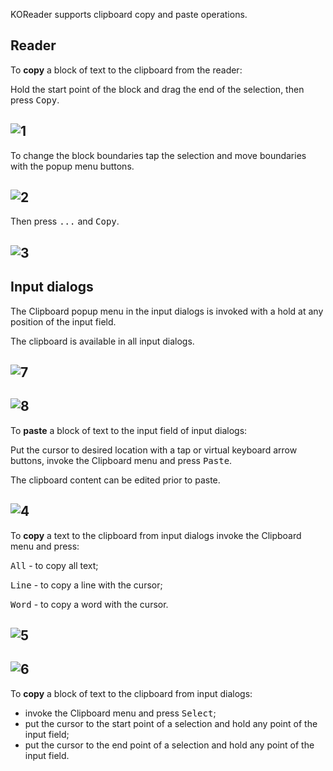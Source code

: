 KOReader supports clipboard copy and paste operations.

## Reader
To **copy** a block of text to the clipboard from the reader:

Hold the start point of the block and drag the end of the selection, then press <kbd>Copy</kbd>.

![1](https://user-images.githubusercontent.com/62179190/119809509-dda47000-beed-11eb-8e55-a581928add81.png)
--
To change the block boundaries tap the selection and move boundaries with the popup menu buttons.

![2](https://user-images.githubusercontent.com/62179190/119809517-e006ca00-beed-11eb-9dcf-ddbcf8fb1e92.png)
--
Then press <kbd>...</kbd> and <kbd>Copy</kbd>.

![3](https://user-images.githubusercontent.com/62179190/119809523-e1d08d80-beed-11eb-81c6-ff1f862c73df.png)
--

## Input dialogs

The Clipboard popup menu in the input dialogs is invoked with a hold at any position of the input field.

The clipboard is available in all input dialogs.

![7](https://user-images.githubusercontent.com/62179190/119809556-e85f0500-beed-11eb-8488-3815244b9078.png)
--
![8](https://user-images.githubusercontent.com/62179190/119809569-ea28c880-beed-11eb-8e1d-52eb8429d28d.png)
--
To **paste** a block of text to the input field of input dialogs:

Put the cursor to desired location with a tap or virtual keyboard arrow buttons, invoke the Clipboard menu and press <kbd>Paste</kbd>.

The clipboard content can be edited prior to paste.

![4](https://user-images.githubusercontent.com/62179190/119809532-e39a5100-beed-11eb-981a-807eaa33d092.png)
--

To **copy** a text to the clipboard from input dialogs invoke the Clipboard menu and press:

<kbd>All</kbd> - to copy all text;

<kbd>Line</kbd> - to copy a line with the cursor;

<kbd>Word</kbd> - to copy a word with the cursor.

![5](https://user-images.githubusercontent.com/62179190/119809541-e4cb7e00-beed-11eb-9002-04034f148626.png)
--
![6](https://user-images.githubusercontent.com/62179190/119809549-e6954180-beed-11eb-93d3-94dd599f2219.png)
--
To **copy** a block of text to the clipboard from input dialogs:
- invoke the Clipboard menu and press <kbd>Select</kbd>;
- put the cursor to the start point of a selection and hold any point of the input field;
- put the cursor to the end point of a selection and hold any point of the input field.